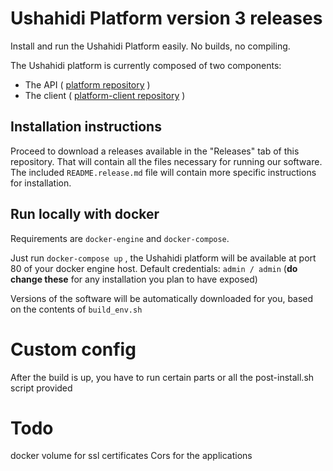 # Ushahidi Platform version 3 releases

Install and run the Ushahidi Platform easily. No builds, no compiling.

The Ushahidi platform is currently composed of two components:

* The API ( [platform repository](https://github.com/ushahidi/platform) )
* The client ( [platform-client repository](https://github.com/ushahidi/platform-client) )

## Installation instructions

Proceed to download a releases available in the "Releases" tab of this repository. That will
contain all the files necessary for running our software. The included `README.release.md`
file will contain more specific instructions for installation.

## Run locally with docker

Requirements are `docker-engine` and `docker-compose`.

Just run `docker-compose up` , the Ushahidi platform will be available at port 80 of your
docker engine host. Default credentials: `admin / admin` (**do change these** for any
installation you plan to have exposed)

Versions of the software will be automatically downloaded for you, based on the contents
of `build_env.sh` 


# Custom config
After the build is up, you have to run certain parts or all the post-install.sh script provided

# Todo

docker volume for ssl certificates
Cors for the applications
